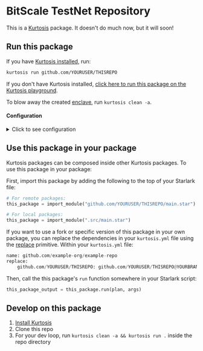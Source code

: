 BitScale TestNet Repository
============
This is a [Kurtosis](https://github.com/kurtosis-tech/kurtosis/) package. It doesn't do much now, but it will soon!

Run this package
----------------
If you have [Kurtosis installed][install-kurtosis], run:

<!-- TODO replace YOURUSER and THISREPO with the correct values -->
```bash
kurtosis run github.com/YOURUSER/THISREPO
```

If you don't have Kurtosis installed, [click here to run this package on the Kurtosis playground](https://gitpod.io/?autoStart=true&editor=code#https://github.com/kurtosis-tech/playground-gitpod).

To blow away the created [enclave][enclaves-reference], run `kurtosis clean -a`.

#### Configuration

<details>
    <summary>Click to see configuration</summary>

You can configure this package using the JSON structure below. The default values for each parameter are shown.

NOTE: the `//` lines are not valid JSON; you will need to remove them!

<!-- TODO Parameterize your package as you prefer; see https://docs.kurtosis.com/next/concepts-reference/args for more -->
```javascript
{
    // The name to print
    "name": "John Snow"
}
```

The arguments can then be passed in to `kurtosis run`.

For example:

<!-- TODO replace YOURUSER and THISREPO with the correct values -->
```bash
kurtosis run github.com/YOURUSER/THISREPO '{"name":"Maynard James Keenan"}'
```

You can also store the JSON args in a file, and use command expansion to slot them in:

<!-- TODO replace YOURUSER and THISREPO with the correct values -->
```bash
kurtosis run github.com/YOURUSER/THISREPO "$(cat args.json)"
```

</details>

Use this package in your package
--------------------------------
Kurtosis packages can be composed inside other Kurtosis packages. To use this package in your package:

<!-- TODO Replace YOURUSER and THISREPO with the correct values! -->
First, import this package by adding the following to the top of your Starlark file:

```python
# For remote packages: 
this_package = import_module("github.com/YOURUSER/THISREPO/main.star") 

# For local packages:
this_package = import_module(".src/main.star")
```

If you want to use a fork or specific version of this package in your own package, you can replace the dependencies in your `kurtosis.yml` file using the [replace](https://docs.kurtosis.com/concepts-reference/kurtosis-yml/#replace) primitive. 
Within your `kurtosis.yml` file:
```python
name: github.com/example-org/example-repo
replace:
    github.com/YOURUSER/THISREPO: github.com/YOURUSER/THISREPO@YOURBRANCH
```

Then, call the this package's `run` function somewhere in your Starlark script:

```python
this_package_output = this_package.run(plan, args)
```

Develop on this package
-----------------------
1. [Install Kurtosis][install-kurtosis]
1. Clone this repo
1. For your dev loop, run `kurtosis clean -a && kurtosis run .` inside the repo directory


<!-------------------------------- LINKS ------------------------------->
[install-kurtosis]: https://docs.kurtosis.com/install
[enclaves-reference]: https://docs.kurtosis.com/concepts-reference/enclaves

